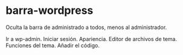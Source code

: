# barra-wordpress
<p>Oculta la barra de administrado a todos, menos al administrador.</p>
Ir a wp-admin.
Iniciar sesión.
Apariencia.
Editor de archivos de tema.
Funciones del tema.
Añadir el código.

